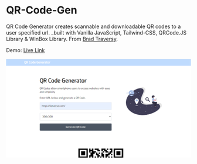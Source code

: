 # QR-Code-Gen
QR Code Generator creates scannable and downloadable QR codes to a user specified url.
_built with Vanilla JavaScript, Tailwind-CSS, QRCode.JS Library & WinBox Library. From [Brad Traversy](https://www.youtube.com/watch?v=qNiUlml9MDk&list=LL&index=2&t=191s).

Demo: [Live Link](https://immanuel404.github.io/QR-Code-Gen/)

![](qr_code.png)
